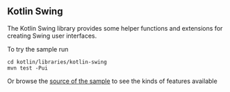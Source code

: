 ## Kotlin Swing

The Kotlin Swing library provides some helper functions and extensions for creating Swing user interfaces.

To try the sample run

    cd kotlin/libraries/kotlin-swing
    mvn test -Pui

Or browse the [source of the sample](https://github.com/JetBrains/kotlin/blob/master/libraries/kotlin-swing/src/test/kotlin/test/kotlin/swing/SwingSample.kt)
to see the kinds of features available